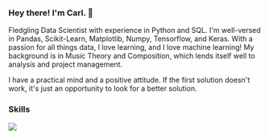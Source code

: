 ### Hey there! I'm Carl. 👋

Fledgling Data Scientist with experience in Python and SQL. I'm well-versed in Pandas, Scikit-Learn, Matplotlib, Numpy, Tensorflow, and Keras. With a passion for all things data, I love learning, and I love machine learning! My background is in Music Theory and Composition, which lends itself well to analysis and project management.

I have a practical mind and a positive attitude. If the first solution doesn't work, it's just an opportunity to look for a better solution.

### Skills

<img src='https://cdn.jsdelivr.net/gh/devicons/devicon/icons/python/python-original-wordmark.svg'>

<!--
**katmandoone/katmandoone** is a ✨ _special_ ✨ repository because its `README.md` (this file) appears on your GitHub profile.

Here are some ideas to get you started:

- 🔭 I’m currently working on ...
- 🌱 I’m currently learning ...
- 👯 I’m looking to collaborate on ...
- 🤔 I’m looking for help with ...
- 💬 Ask me about ...
- 📫 How to reach me: ...
- 😄 Pronouns: ...
- ⚡ Fun fact: ...
-->
